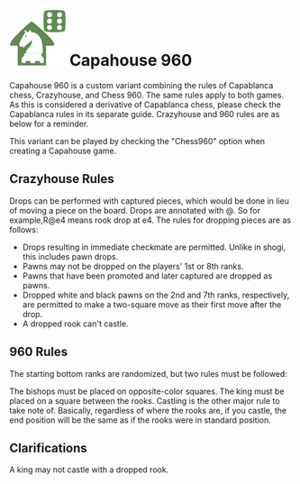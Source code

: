 # ![Capahouse960](https://github.com/gbtami/pychess-variants/blob/master/static/icons/Capahouse960.svg) Capahouse 960

Capahouse 960 is a custom variant combining the rules of Capablanca chess, Crazyhouse, and Chess 960. The same rules apply to both games. As this is considered a derivative of Capablanca chess, please check the Capablanca rules in its separate guide. Crazyhouse and 960 rules are as below for a reminder.

This variant can be played by checking the "Chess960" option when creating a Capahouse game.

## Crazyhouse Rules

Drops can be performed with captured pieces, which would be done in lieu of moving a piece on the board. Drops are annotated with @. So for example,R@e4 means rook drop at e4. The rules for dropping pieces are as follows:

* Drops resulting in immediate checkmate are permitted. Unlike in shogi, this includes pawn drops.
* Pawns may not be dropped on the players' 1st or 8th ranks.
* Pawns that have been promoted and later captured are dropped as pawns.
* Dropped white and black pawns on the 2nd and 7th ranks, respectively, are permitted to make a two-square move as their first move after the drop.
* A dropped rook can't castle.

## 960 Rules

The starting bottom ranks are randomized, but two rules must be followed:

The bishops must be placed on opposite-color squares.
The king must be placed on a square between the rooks.
Castling is the other major rule to take note of. Basically, regardless of where the rooks are, if you castle, the end position will be the same as if the rooks were in standard position.

## Clarifications

A king may not castle with a dropped rook.
